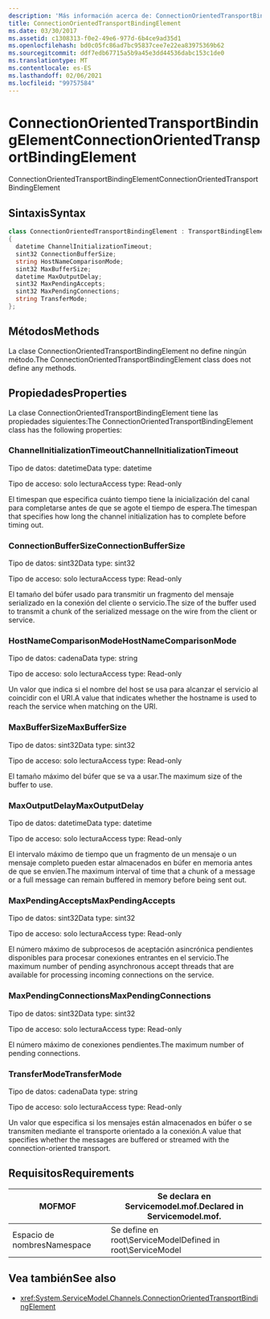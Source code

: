 ```yaml
---
description: 'Más información acerca de: ConnectionOrientedTransportBindingElement'
title: ConnectionOrientedTransportBindingElement
ms.date: 03/30/2017
ms.assetid: c1308313-f0e2-49e6-977d-6b4ce9ad35d1
ms.openlocfilehash: bd0c05fc86ad7bc95837cee7e22ea83975369b62
ms.sourcegitcommit: ddf7edb67715a5b9a45e3dd44536dabc153c1de0
ms.translationtype: MT
ms.contentlocale: es-ES
ms.lasthandoff: 02/06/2021
ms.locfileid: "99757584"
---
```

# <a name="connectionorientedtransportbindingelement"></a><span data-ttu-id="fa2ac-103">ConnectionOrientedTransportBindingElement</span><span class="sxs-lookup"><span data-stu-id="fa2ac-103">ConnectionOrientedTransportBindingElement</span></span>

<span data-ttu-id="fa2ac-104">ConnectionOrientedTransportBindingElement</span><span class="sxs-lookup"><span data-stu-id="fa2ac-104">ConnectionOrientedTransportBindingElement</span></span>  
  
## <a name="syntax"></a><span data-ttu-id="fa2ac-105">Sintaxis</span><span class="sxs-lookup"><span data-stu-id="fa2ac-105">Syntax</span></span>  
  
```csharp
class ConnectionOrientedTransportBindingElement : TransportBindingElement  
{  
  datetime ChannelInitializationTimeout;  
  sint32 ConnectionBufferSize;  
  string HostNameComparisonMode;  
  sint32 MaxBufferSize;  
  datetime MaxOutputDelay;  
  sint32 MaxPendingAccepts;  
  sint32 MaxPendingConnections;  
  string TransferMode;  
};  
```  
  
## <a name="methods"></a><span data-ttu-id="fa2ac-106">Métodos</span><span class="sxs-lookup"><span data-stu-id="fa2ac-106">Methods</span></span>  

 <span data-ttu-id="fa2ac-107">La clase ConnectionOrientedTransportBindingElement no define ningún método.</span><span class="sxs-lookup"><span data-stu-id="fa2ac-107">The ConnectionOrientedTransportBindingElement class does not define any methods.</span></span>  
  
## <a name="properties"></a><span data-ttu-id="fa2ac-108">Propiedades</span><span class="sxs-lookup"><span data-stu-id="fa2ac-108">Properties</span></span>  

 <span data-ttu-id="fa2ac-109">La clase ConnectionOrientedTransportBindingElement tiene las propiedades siguientes:</span><span class="sxs-lookup"><span data-stu-id="fa2ac-109">The ConnectionOrientedTransportBindingElement class has the following properties:</span></span>  
  
### <a name="channelinitializationtimeout"></a><span data-ttu-id="fa2ac-110">ChannelInitializationTimeout</span><span class="sxs-lookup"><span data-stu-id="fa2ac-110">ChannelInitializationTimeout</span></span>  

 <span data-ttu-id="fa2ac-111">Tipo de datos: datetime</span><span class="sxs-lookup"><span data-stu-id="fa2ac-111">Data type: datetime</span></span>  
  
 <span data-ttu-id="fa2ac-112">Tipo de acceso: solo lectura</span><span class="sxs-lookup"><span data-stu-id="fa2ac-112">Access type: Read-only</span></span>  
  
 <span data-ttu-id="fa2ac-113">El timespan que especifica cuánto tiempo tiene la inicialización del canal para completarse antes de que se agote el tiempo de espera.</span><span class="sxs-lookup"><span data-stu-id="fa2ac-113">The timespan that specifies how long the channel initialization has to complete before timing out.</span></span>  
  
### <a name="connectionbuffersize"></a><span data-ttu-id="fa2ac-114">ConnectionBufferSize</span><span class="sxs-lookup"><span data-stu-id="fa2ac-114">ConnectionBufferSize</span></span>  

 <span data-ttu-id="fa2ac-115">Tipo de datos: sint32</span><span class="sxs-lookup"><span data-stu-id="fa2ac-115">Data type: sint32</span></span>  
  
 <span data-ttu-id="fa2ac-116">Tipo de acceso: solo lectura</span><span class="sxs-lookup"><span data-stu-id="fa2ac-116">Access type: Read-only</span></span>  
  
 <span data-ttu-id="fa2ac-117">El tamaño del búfer usado para transmitir un fragmento del mensaje serializado en la conexión del cliente o servicio.</span><span class="sxs-lookup"><span data-stu-id="fa2ac-117">The size of the buffer used to transmit a chunk of the serialized message on the wire from the client or service.</span></span>  
  
### <a name="hostnamecomparisonmode"></a><span data-ttu-id="fa2ac-118">HostNameComparisonMode</span><span class="sxs-lookup"><span data-stu-id="fa2ac-118">HostNameComparisonMode</span></span>  

 <span data-ttu-id="fa2ac-119">Tipo de datos: cadena</span><span class="sxs-lookup"><span data-stu-id="fa2ac-119">Data type: string</span></span>  
  
 <span data-ttu-id="fa2ac-120">Tipo de acceso: solo lectura</span><span class="sxs-lookup"><span data-stu-id="fa2ac-120">Access type: Read-only</span></span>  
  
 <span data-ttu-id="fa2ac-121">Un valor que indica si el nombre del host se usa para alcanzar el servicio al coincidir con el URI.</span><span class="sxs-lookup"><span data-stu-id="fa2ac-121">A value that indicates whether the hostname is used to reach the service when matching on the URI.</span></span>  
  
### <a name="maxbuffersize"></a><span data-ttu-id="fa2ac-122">MaxBufferSize</span><span class="sxs-lookup"><span data-stu-id="fa2ac-122">MaxBufferSize</span></span>  

 <span data-ttu-id="fa2ac-123">Tipo de datos: sint32</span><span class="sxs-lookup"><span data-stu-id="fa2ac-123">Data type: sint32</span></span>  
  
 <span data-ttu-id="fa2ac-124">Tipo de acceso: solo lectura</span><span class="sxs-lookup"><span data-stu-id="fa2ac-124">Access type: Read-only</span></span>  
  
 <span data-ttu-id="fa2ac-125">El tamaño máximo del búfer que se va a usar.</span><span class="sxs-lookup"><span data-stu-id="fa2ac-125">The maximum size of the buffer to use.</span></span>  
  
### <a name="maxoutputdelay"></a><span data-ttu-id="fa2ac-126">MaxOutputDelay</span><span class="sxs-lookup"><span data-stu-id="fa2ac-126">MaxOutputDelay</span></span>  

 <span data-ttu-id="fa2ac-127">Tipo de datos: datetime</span><span class="sxs-lookup"><span data-stu-id="fa2ac-127">Data type: datetime</span></span>  
  
 <span data-ttu-id="fa2ac-128">Tipo de acceso: solo lectura</span><span class="sxs-lookup"><span data-stu-id="fa2ac-128">Access type: Read-only</span></span>  
  
 <span data-ttu-id="fa2ac-129">El intervalo máximo de tiempo que un fragmento de un mensaje o un mensaje completo pueden estar almacenados en búfer en memoria antes de que se envíen.</span><span class="sxs-lookup"><span data-stu-id="fa2ac-129">The maximum interval of time that a chunk of a message or a full message can remain buffered in memory before being sent out.</span></span>  
  
### <a name="maxpendingaccepts"></a><span data-ttu-id="fa2ac-130">MaxPendingAccepts</span><span class="sxs-lookup"><span data-stu-id="fa2ac-130">MaxPendingAccepts</span></span>  

 <span data-ttu-id="fa2ac-131">Tipo de datos: sint32</span><span class="sxs-lookup"><span data-stu-id="fa2ac-131">Data type: sint32</span></span>  
  
 <span data-ttu-id="fa2ac-132">Tipo de acceso: solo lectura</span><span class="sxs-lookup"><span data-stu-id="fa2ac-132">Access type: Read-only</span></span>  
  
 <span data-ttu-id="fa2ac-133">El número máximo de subprocesos de aceptación asincrónica pendientes disponibles para procesar conexiones entrantes en el servicio.</span><span class="sxs-lookup"><span data-stu-id="fa2ac-133">The maximum number of pending asynchronous accept threads that are available for processing incoming connections on the service.</span></span>  
  
### <a name="maxpendingconnections"></a><span data-ttu-id="fa2ac-134">MaxPendingConnections</span><span class="sxs-lookup"><span data-stu-id="fa2ac-134">MaxPendingConnections</span></span>  

 <span data-ttu-id="fa2ac-135">Tipo de datos: sint32</span><span class="sxs-lookup"><span data-stu-id="fa2ac-135">Data type: sint32</span></span>  
  
 <span data-ttu-id="fa2ac-136">Tipo de acceso: solo lectura</span><span class="sxs-lookup"><span data-stu-id="fa2ac-136">Access type: Read-only</span></span>  
  
 <span data-ttu-id="fa2ac-137">El número máximo de conexiones pendientes.</span><span class="sxs-lookup"><span data-stu-id="fa2ac-137">The maximum number of pending connections.</span></span>  
  
### <a name="transfermode"></a><span data-ttu-id="fa2ac-138">TransferMode</span><span class="sxs-lookup"><span data-stu-id="fa2ac-138">TransferMode</span></span>  

 <span data-ttu-id="fa2ac-139">Tipo de datos: cadena</span><span class="sxs-lookup"><span data-stu-id="fa2ac-139">Data type: string</span></span>  
  
 <span data-ttu-id="fa2ac-140">Tipo de acceso: solo lectura</span><span class="sxs-lookup"><span data-stu-id="fa2ac-140">Access type: Read-only</span></span>  
  
 <span data-ttu-id="fa2ac-141">Un valor que especifica si los mensajes están almacenados en búfer o se transmiten mediante el transporte orientado a la conexión.</span><span class="sxs-lookup"><span data-stu-id="fa2ac-141">A value that specifies whether the messages are buffered or streamed with the connection-oriented transport.</span></span>  
  
## <a name="requirements"></a><span data-ttu-id="fa2ac-142">Requisitos</span><span class="sxs-lookup"><span data-stu-id="fa2ac-142">Requirements</span></span>  
  
|<span data-ttu-id="fa2ac-143">MOF</span><span class="sxs-lookup"><span data-stu-id="fa2ac-143">MOF</span></span>|<span data-ttu-id="fa2ac-144">Se declara en Servicemodel.mof.</span><span class="sxs-lookup"><span data-stu-id="fa2ac-144">Declared in Servicemodel.mof.</span></span>|  
|---------|-----------------------------------|  
|<span data-ttu-id="fa2ac-145">Espacio de nombres</span><span class="sxs-lookup"><span data-stu-id="fa2ac-145">Namespace</span></span>|<span data-ttu-id="fa2ac-146">Se define en root\ServiceModel</span><span class="sxs-lookup"><span data-stu-id="fa2ac-146">Defined in root\ServiceModel</span></span>|  
  
## <a name="see-also"></a><span data-ttu-id="fa2ac-147">Vea también</span><span class="sxs-lookup"><span data-stu-id="fa2ac-147">See also</span></span>

- <xref:System.ServiceModel.Channels.ConnectionOrientedTransportBindingElement>
